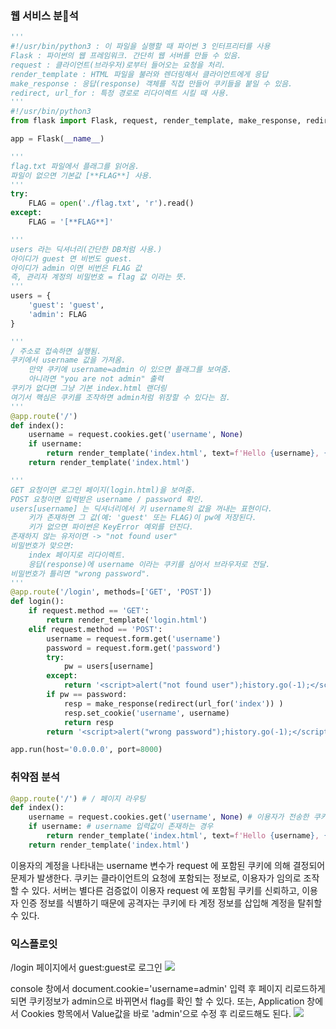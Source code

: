 ### 웹 서비스 분석

``` python
'''
#!/usr/bin/python3 : 이 파일을 실행할 때 파이썬 3 인터프리터를 사용
Flask : 파이썬의 웹 프레임워크. 간단히 웹 서버를 만들 수 있음.
request : 클라이언트(브라우저)로부터 들어오는 요청을 처리.
render_template : HTML 파일을 불러와 렌더링해서 클라이언트에게 응답
make_response : 응답(response) 객체를 직접 만들어 쿠키들을 붙일 수 있음.
redirect, url_for : 특정 경로로 리다이렉트 시킬 때 사용.
'''
#!/usr/bin/python3
from flask import Flask, request, render_template, make_response, redirect, url_for

app = Flask(__name__)

'''
flag.txt 파일에서 플래그를 읽어옴.
파일이 없으면 기본값 [**FLAG**] 사용.
'''
try:
    FLAG = open('./flag.txt', 'r').read()
except:
    FLAG = '[**FLAG**]'

'''
users 라는 딕셔너리(간단한 DB처럼 사용.)
아이디가 guest 면 비번도 guest.
아이디가 admin 이면 비번은 FLAG 값
즉, 관리자 계정의 비밀번호 = flag 값 이라는 뜻.
'''
users = {
    'guest': 'guest',
    'admin': FLAG
}

'''
/ 주소로 접속하면 실행됨.
쿠키에서 username 값을 가져옴.
    만약 쿠키에 username=admin 이 있으면 플래그를 보여줌.
    아니라면 "you are not admin" 출력
쿠키가 없다면 그냥 기본 index.html 랜더링
여기서 핵심은 쿠키를 조작하면 admin처럼 위장할 수 있다는 점.
'''
@app.route('/')
def index():
    username = request.cookies.get('username', None)
    if username:
        return render_template('index.html', text=f'Hello {username}, {"flag is " + FLAG if username == "admin" else "you are not admin"}')
    return render_template('index.html')

'''
GET 요청이면 로그인 페이지(login.html)을 보여줌.
POST 요청이면 입력받은 username / password 확인.
users[username] 는 딕셔너리에서 키 username의 값을 꺼내는 표현이다.
    키가 존재하면 그 값(예: 'guest' 또는 FLAG)이 pw에 저장된다.
    키가 없으면 파이썬은 KeyError 예외를 던진다.
존재하지 않는 유저이면 -> "not found user"
비밀번호가 맞으면:
    index 페이지로 리다이렉트.
    응답(response)에 username 이라는 쿠키를 심어서 브라우저로 전달.
비밀번호가 틀리면 "wrong password". 
'''
@app.route('/login', methods=['GET', 'POST'])
def login():
    if request.method == 'GET':
        return render_template('login.html')
    elif request.method == 'POST':
        username = request.form.get('username')
        password = request.form.get('password')
        try:
            pw = users[username]
        except:
            return '<script>alert("not found user");history.go(-1);</script>'
        if pw == password:
            resp = make_response(redirect(url_for('index')) )
            resp.set_cookie('username', username)
            return resp 
        return '<script>alert("wrong password");history.go(-1);</script>'

app.run(host='0.0.0.0', port=8000)

```

### 취약점 분석

``` python
@app.route('/') # / 페이지 라우팅 
def index():
    username = request.cookies.get('username', None) # 이용자가 전송한 쿠키의 username 입력값을 가져옴
    if username: # username 입력값이 존재하는 경우
        return render_template('index.html', text=f'Hello {username}, {"flag is " + FLAG if username == "admin" else "you are not admin"}') # "admin"인 경우 FLAG 출력, 아닌 경우 "you are not admin" 출력
    return render_template('index.html')
```

이용자의 계정을 나타내는 username 변수가 request 에 포함된 쿠키에 의해 결정되어 문제가 발생한다.
쿠키는 클라이언트의 요청에 포함되는 정보로, 이용자가 임의로 조작할 수 있다. 서버는 별다른 검증없이 이용자 request 에 포함됨 쿠키를 신뢰하고, 이용자 인증 정보를 식별하기 때문에 공격자는 쿠키에 타 계정 정보를 삽입해 계정을 탈취할 수 있다.


### 익스플로잇

/login 페이지에서 guest:guest로 로그인
![](https://dreamhack-lecture.s3.amazonaws.com/media/90ee2823b42413da0299fd083e5f76e2ad391a518927977d8aaf1e2ac1a387d2.png)

console 창에서
document.cookie='username=admin'
입력 후 페이지 리로드하게 되면 쿠키정보가 admin으로 바뀌면서 flag를 확인 할 수 있다.
또는,
Application 창에서 Cookies 항목에서 Value값을 바로 'admin'으로 수정 후 리로드해도 된다.
![](https://dreamhack-lecture.s3.amazonaws.com/media/5b6a4093d1d30521df8edc322d483f83004efb07def4cb5b97888a3c80a99dd0.png)

